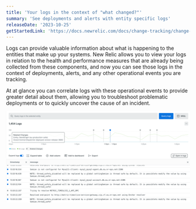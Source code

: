 ```yaml
---
title: 'Your logs in the context of "what changed?"'
summary: 'See deployments and alerts with entity specific logs'
releaseDate: '2023-10-25'
getStartedLink: 'https://docs.newrelic.com/docs/change-tracking/change-tracking-introduction/'
---
```

Logs can provide valuable information about what is happening to the entities that make up your systems. New Relic allows you to view your logs in relation to the health and performance measures that are already being collected from these components, and now you can see those logs in the context of deployments, alerts, and any other operational events you are tracking.

At at glance you can correlate logs with these operational events to provide greater detail about them, allowing you to troubleshoot problematic deployments or to quickly uncover the cause of an incident.

<img src="./images/whats-new-10-15-logs-in-context.png" />
